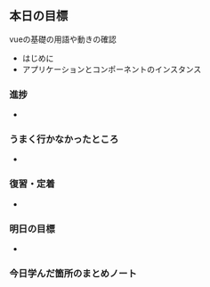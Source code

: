 ## 本日の目標
vueの基礎の用語や動きの確認
 - はじめに
 - アプリケーションとコンポーネントのインスタンス
### 進捗
 - 
### うまく行かなかったところ
 - 
### 復習・定着
 - 
### 明日の目標
 - 

### 今日学んだ箇所のまとめノート